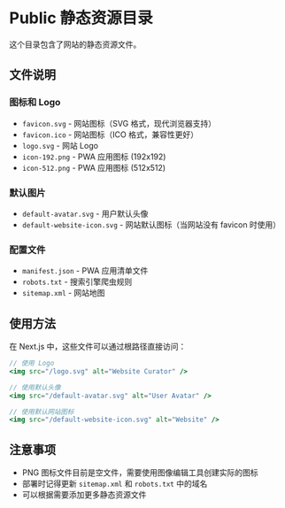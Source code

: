 # Public 静态资源目录

这个目录包含了网站的静态资源文件。

## 文件说明

### 图标和 Logo
- `favicon.svg` - 网站图标（SVG 格式，现代浏览器支持）
- `favicon.ico` - 网站图标（ICO 格式，兼容性更好）
- `logo.svg` - 网站 Logo
- `icon-192.png` - PWA 应用图标 (192x192)
- `icon-512.png` - PWA 应用图标 (512x512)

### 默认图片
- `default-avatar.svg` - 用户默认头像
- `default-website-icon.svg` - 网站默认图标（当网站没有 favicon 时使用）

### 配置文件
- `manifest.json` - PWA 应用清单文件
- `robots.txt` - 搜索引擎爬虫规则
- `sitemap.xml` - 网站地图

## 使用方法

在 Next.js 中，这些文件可以通过根路径直接访问：

```jsx
// 使用 Logo
<img src="/logo.svg" alt="Website Curator" />

// 使用默认头像
<img src="/default-avatar.svg" alt="User Avatar" />

// 使用默认网站图标
<img src="/default-website-icon.svg" alt="Website" />
```

## 注意事项

- PNG 图标文件目前是空文件，需要使用图像编辑工具创建实际的图标
- 部署时记得更新 `sitemap.xml` 和 `robots.txt` 中的域名
- 可以根据需要添加更多静态资源文件

